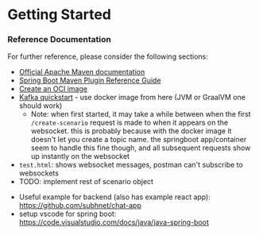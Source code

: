 # Getting Started

### Reference Documentation
For further reference, please consider the following sections:

* [Official Apache Maven documentation](https://maven.apache.org/guides/index.html)
* [Spring Boot Maven Plugin Reference Guide](https://docs.spring.io/spring-boot/3.5.6/maven-plugin)
* [Create an OCI image](https://docs.spring.io/spring-boot/3.5.6/maven-plugin/build-image.html)
* [Kafka quickstart](https://kafka.apache.org/quickstart) - use docker image from here (JVM or GraalVM one should work)
    * Note: when first started, it may take a while between when the first `/create-scenario` request is made to when it appears on the websocket. this is probably because with the docker image it doesn't let you create a topic name. the springboot app/container seem to handle this fine though, and all subsequent requests show up instantly on the websocket
* `test.html`: shows websocket messages, postman can't subscribe to websockets
* TODO: implement rest of scenario object
- Useful example for backend (also has example react app): https://github.com/subhnet/chat-app 
- setup vscode for spring boot: https://code.visualstudio.com/docs/java/java-spring-boot
